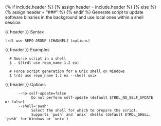 {% if include.header %}
{% assign header = include.header %}
{% else %}
{% assign header = "###" %}
{% endif %}
Generate script to update software binaries in the background and use local ones within a shell session

{{ header }} Syntax

```shell
trdl use REPO GROUP [CHANNEL] [options]
```

{{ header }} Examples

```shell
  # Source script in a shell
  $ . $(trdl use repo_name 1.2 ea)

  # Force script generation for a Unix shell on Windows
  $ trdl use repo_name 1.2 ea --shell unix

```

{{ header }} Options

```shell
      --no-self-update=false
            Do not perform self-update (default $TRDL_NO_SELF_UPDATE or false)
      --shell='pwsh'
            Select the shell for which to prepare the script. 
            Supports `pwsh` and `unix` shells (default $TRDL_SHELL, `pwsh` for Windows or `unix`)
```


